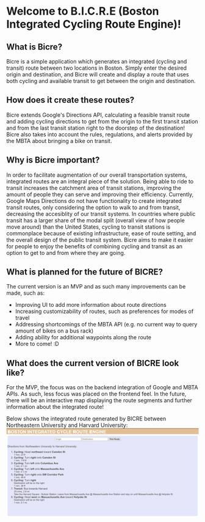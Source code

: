 # Welcome to B.I.C.R.E (Boston Integrated Cycling Route Engine)!
## What is Bicre?
Bicre is a simple application which generates an integrated (cycling and transit) route between two locations in Boston. Simply enter the desired origin and destination, and Bicre will create and display a route that uses both cycling and available transit to get between the origin and destination.
## How does it create these routes?
Bicre extends Google's Directions API, calculating a feasible transit route and adding cycling directions to get from the origin to the first transit station and from the last transit station right to the doorstep of the destination! 
Bicre also takes into account the rules, regulations, and alerts provided by the MBTA about bringing a bike on transit.
## Why is Bicre important?
In order to facilitate augmentation of our overall transportation systems, integrated routes are an integral piece of the solution. Being able to ride to transit increases the catchment area of transit stations, improving the amount of people they can serve and improving their efficiency. 
Currently, Google Maps Directions do not have functionality to create integrated transit routes, only considering the option to walk to and from transit, decreasing the accesiblity of our transit systems.
In countries where public transit has a larger share of the modal split (overall view of how people move around) than the United States, cycling to transit stations is commonplace because of existing infrastructure, ease of route setting, and the overall design of the public transit system.
Bicre aims to make it easier for people to enjoy the benefits of combining cycling and transit as an option to get to and from where they are going.
## What is planned for the future of BICRE?
The current version is an MVP and as such many improvements can be made, such as:
  * Improving UI to add more information about route directions
  * Increasing customizability of routes, such as preferences for modes of travel
  * Addressing shortcomings of the MBTA API (e.g. no current way to query amount of bikes on a bus rack)
  * Adding ability for additional waypoints along the route
  * More to come! :D

## What does the current version of BICRE look like?
For the MVP, the focus was on the backend integration of Google and MBTA APIs. As such, less focus was placed on the frontend feel. In the future, there will be an interactive map displaying the route segments and further information about the integrated route!

Below shows the integrated route generated by BICRE between Northeastern University and Harvard University:
![](image-examples/bicre_v1_example.PNG)
